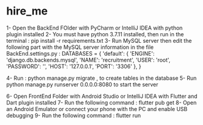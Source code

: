 # hire_me

1- Open the BackEnd FOlder with PyCharm or IntelliJ IDEA with python plugin installed
2- You must have python 3.7.11 installed, then run in the terminal : pip install -r requirements.txt
3- Run MySQL server then edit the following part with the MySQL server information in the file BackEnd.settings.py :
DATABASES = {
    'default': {
        'ENGINE': 'django.db.backends.mysql',
        'NAME': 'recruitment',
        'USER': 'root',
        'PASSWORD': '',
        'HOST': '127.0.0.1',
        'PORT': '3306'
    },
}

4- Run : python manage.py migrate , to create tables in the database
5- Run python manage.py runserver 0.0.0.0:8080 to start the server

6- Open FrontEnd Folder with Android Studio or IntelliJ IDEA with Flutter and Dart plugin installed
7- Run the following command : flutter pub get
8- Open an Android Emulator or connect your phone with the PC and enable USB debugging
9- Run the following command : flutter run
